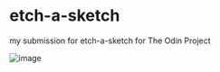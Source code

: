 # etch-a-sketch
my submission for etch-a-sketch for The Odin Project

![image](https://user-images.githubusercontent.com/3532195/128629297-9170b0e8-0d41-475e-8843-851d14041c96.png)
